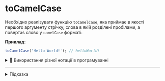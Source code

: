 # toCamelCase

Необхідно реалізувати функцію `toCamelCase`, яка приймає в якості першого аргументу
стрічку, слова в якій розділені пробілами, а повертає слово у `camelCase` форматі:

**Приклад:**

```js
toCamelCase('Hello World!'); // helloWorld!
```

<details>
  <summary>📖 Використання різної нотації в програмуванні</summary>

  ___

  Дати влучну назву для змінної в програмуванні це велике мистецтво,
  тому часто програмісту для цього не вистачає одного слова.  

  Наприклад, ми можемо оголосити змінну `users` (користувачі),
  але в такому випадку бракує додаткової інформації,
  а саме "що то за користувачі?", "де вони знаходяться?", "до якої сутності належать?".
  Але якщо ми назвемо змінну `pageUsers`, це надасть нам більше контексту і надалі,
  спростить нам життя при читанні або модифікації коду.
  
  Але проблема з мовами програмування, в тому числі й в JavaScript, в
  тому, що ми не можемо використовувати пробіли при іменуванні змінних.
  Через це з'явились різні підходи з'єднання слів.
  
  Угоди про іменування змінних в програмуванні називають нотаціями.
  В JavaScript ми використовуємо верблюжу нотацію (`сamelCase` 🐫).  
  
  Але крім `сamelCase` існують і інші нотації, наприклад з `kebab-case` можна
  зустріти при роботі з `CSS`. Також часто зустрічається `snake_case` нотація в
  таких мовах як Java, Python та PHP.

  * 🐫 `camelCase` 
  * 🐍 `snake_case`
  * 🍡 `kebab-case`

  Пам'ятайте, найкращої нотації не існує, це просто підходи, в більшості випадків
  використання `camelCase` в JavaScript, а `snake_case` в PHP обумовлено офіційними 
  рекомендаціями, стандартами, та історичними чинниками. Тому ви можете 
  використовувати будь-яку нотацію у вашому коді, якщо це не суперечить домовленостям
  в команді або в компанії в якій ви працюєте 😉.

</details>

___

<details>
  <summary>Підказка</summary>

  ___

  Алгоритм дій для реалізації функції:
  
  * перетворимо стрічку на масив, за допомогою метода `split(' ')`. 
    Кожне слово в стрічці стане окремим елементом масиву.
  * ітеруємо масив
  * якщо це перше слово у стрічці - приводимо його до `toLowerCase`
  * починаючи з другого слова, приводимо першу літеру слова до великої літери
    за допомогою методу `toUpperCase`. 
  * Результат зберігаємо в змінну та повертаємо із функції за допомогою `return`
</details>
